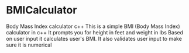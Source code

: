 # BMICalculator
Body Mass Index calculator c++
This is a simple BMI (Body Mass Index) calculator in c++
It prompts you for height in feet and weight in lbs
Based on user input it calculates user's BMI. It also validates user input to make sure it is numerical




